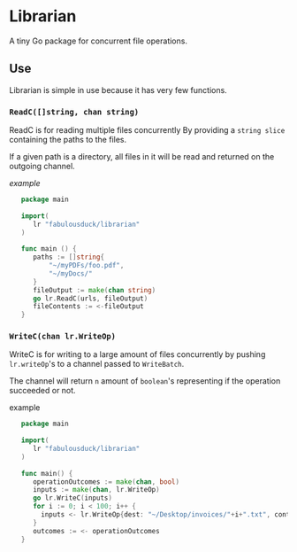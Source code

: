 # Librarian
A tiny Go package for concurrent file operations.

## Use

Librarian is simple in use because it has very few functions.

### ` ReadC([]string, chan string) `

ReadC is for reading multiple files concurrently
By providing a `string slice` containing the paths to the files.

If a given path is a directory, all files in it will be read and returned
on the outgoing channel.

*example*

```go
   package main
   
   import(
      lr "fabulousduck/librarian"
   )
   
   func main () {
      paths := []string{
          "~/myPDFs/foo.pdf",
          "~/myDocs/"
      }
      fileOutput := make(chan string)
      go lr.ReadC(urls, fileOutput)
      fileContents := <-fileOutput
   }
```   
   
### `WriteC(chan lr.WriteOp)`

WriteC is for writing to a large amount of files concurrently
by pushing `lr.writeOp`'s to a channel passed to `WriteBatch`.

The channel will return  `n` amount of `boolean`'s representing if
the operation succeeded or not.

example

```go
   package main
   
   import(
      lr "fabulousduck/librarian"
   )
   
   func main() {
      operationOutcomes := make(chan, bool)
      inputs := make(chan, lr.WriteOp)
      go lr.WriteC(inputs)
      for i := 0; i < 100; i++ {
        inputs <- lr.WriteOp{dest: "~/Desktop/invoices/"+i+".txt", content: "invoice #"+i }
      }  
      outcomes := <- operationOutcomes
   }
